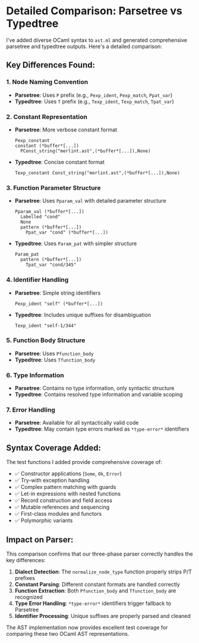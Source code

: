 # Detailed Comparison: Parsetree vs Typedtree

I've added diverse OCaml syntax to `ast.ml` and generated comprehensive parsetree and typedtree outputs. Here's a detailed comparison:

## Key Differences Found:

### 1. **Node Naming Convention**
- **Parsetree**: Uses `P` prefix (e.g., `Pexp_ident`, `Pexp_match`, `Ppat_var`)
- **Typedtree**: Uses `T` prefix (e.g., `Texp_ident`, `Texp_match`, `Tpat_var`)

### 2. **Constant Representation**
- **Parsetree**: More verbose constant format
  ```
  Pexp_constant
  constant (*buffer*[...])
    PConst_string("merlint.ast",(*buffer*[...]),None)
  ```
- **Typedtree**: Concise constant format
  ```
  Texp_constant Const_string("merlint.ast",(*buffer*[...]),None)
  ```

### 3. **Function Parameter Structure**
- **Parsetree**: Uses `Pparam_val` with detailed parameter structure
  ```
  Pparam_val (*buffer*[...])
    Labelled "cond"
    None
    pattern (*buffer*[...])
      Ppat_var "cond" (*buffer*[...])
  ```
- **Typedtree**: Uses `Param_pat` with simpler structure
  ```
  Param_pat
    pattern (*buffer*[...])
      Tpat_var "cond/345"
  ```

### 4. **Identifier Handling**
- **Parsetree**: Simple string identifiers
  ```
  Pexp_ident "self" (*buffer*[...])
  ```
- **Typedtree**: Includes unique suffixes for disambiguation
  ```
  Texp_ident "self-1/344"
  ```

### 5. **Function Body Structure**
- **Parsetree**: Uses `Pfunction_body` 
- **Typedtree**: Uses `Tfunction_body`

### 6. **Type Information**
- **Parsetree**: Contains no type information, only syntactic structure
- **Typedtree**: Contains resolved type information and variable scoping

### 7. **Error Handling**
- **Parsetree**: Available for all syntactically valid code
- **Typedtree**: May contain type errors marked as `*type-error*` identifiers

## Syntax Coverage Added:

The test functions I added provide comprehensive coverage of:
- ✅ Constructor applications (`Some`, `Ok`, `Error`)
- ✅ Try-with exception handling  
- ✅ Complex pattern matching with guards
- ✅ Let-in expressions with nested functions
- ✅ Record construction and field access
- ✅ Mutable references and sequencing
- ✅ First-class modules and functors
- ✅ Polymorphic variants

## Impact on Parser:

This comparison confirms that our three-phase parser correctly handles the key differences:

1. **Dialect Detection**: The `normalize_node_type` function properly strips P/T prefixes
2. **Constant Parsing**: Different constant formats are handled correctly
3. **Function Extraction**: Both `Pfunction_body` and `Tfunction_body` are recognized
4. **Type Error Handling**: `*type-error*` identifiers trigger fallback to Parsetree
5. **Identifier Processing**: Unique suffixes are properly parsed and cleaned

The AST implementation now provides excellent test coverage for comparing these two OCaml AST representations.